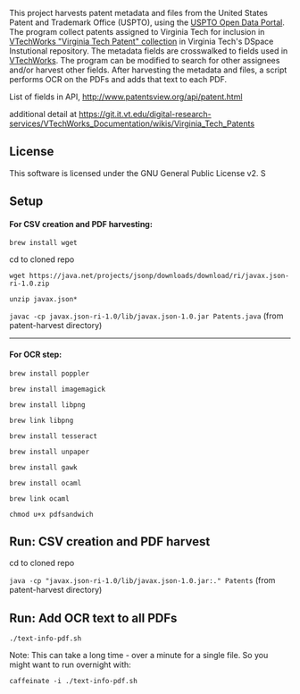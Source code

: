This project harvests patent metadata and files from the United States Patent and Trademark Office (USPTO), using the 
[USPTO Open Data Portal](https://developer.uspto.gov/product/patent). The program collect patents assigned
to Virginia Tech for inclusion in [VTechWorks "Virginia Tech Patent" collection](http://vtechworks.lib.vt.edu/handle/10919/72295)
in Virginia Tech's DSpace Instutional repository. 
The metadata fields are crosswalked to fields used in [VTechWorks](http://vtechworks.lib.vt.edu/). 
The program can be modified to search for other assignees and/or harvest other fields.
After harvesting the metadata and files, a script performs OCR on the PDFs and adds that text to each PDF.
 

List of fields in API, http://www.patentsview.org/api/patent.html

additional detail at 
https://git.it.vt.edu/digital-research-services/VTechWorks_Documentation/wikis/Virginia_Tech_Patents

License
-------
This software is licensed under the GNU General Public License v2. S

## Setup

#### For CSV creation and PDF harvesting:

`brew install wget`

cd to cloned repo

`wget https://java.net/projects/jsonp/downloads/download/ri/javax.json-ri-1.0.zip`

`unzip javax.json*`

`javac -cp javax.json-ri-1.0/lib/javax.json-1.0.jar Patents.java` (from patent-harvest directory)


---

#### For OCR step:

`brew install poppler`

`brew install imagemagick`

`brew install libpng`

`brew link libpng`

`brew install tesseract`

`brew install unpaper`

`brew install gawk`

`brew install ocaml`

`brew link ocaml`

`chmod u+x pdfsandwich`


## Run: CSV creation and PDF harvest

cd to cloned repo

`java -cp "javax.json-ri-1.0/lib/javax.json-1.0.jar:." Patents` (from patent-harvest directory)

## Run: Add OCR text to all PDFs

`./text-info-pdf.sh`

Note: This can take a long time - over a minute for a single file. So you might want to run overnight with:

`caffeinate -i ./text-info-pdf.sh`